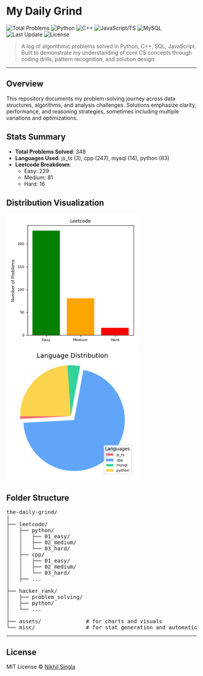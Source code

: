 # My Daily Grind

![Total Problems](https://img.shields.io/badge/dynamic/json?url=https://raw.githubusercontent.com/Nikhil-Singla/the-daily-grind/main/stats.json&label=Problems%20Solved&query=$.total&color=blue)
![Python](https://img.shields.io/badge/dynamic/json?url=https://raw.githubusercontent.com/Nikhil-Singla/the-daily-grind/main/stats.json&label=Python&query=$.by_language.python&color=yellow)
![C++](https://img.shields.io/badge/dynamic/json?url=https://raw.githubusercontent.com/Nikhil-Singla/the-daily-grind/main/stats.json&label=C%2B%2B&query=$.by_language.cpp&color=green)
![JavaScript/TS](https://img.shields.io/badge/dynamic/json?url=https://raw.githubusercontent.com/Nikhil-Singla/the-daily-grind/main/stats.json&label=JS%2FTS&query=$.by_language.js_ts&color=orange)
![MySQL](https://img.shields.io/badge/dynamic/json?url=https://raw.githubusercontent.com/Nikhil-Singla/the-daily-grind/main/stats.json&label=MySQL&query=$.by_language.mysql&color=lightgray)
![Last Update](https://img.shields.io/github/last-commit/Nikhil-Singla/the-daily-grind)
![License](https://img.shields.io/github/license/Nikhil-Singla/the-daily-grind)

> A log of algorithmic problems solved in Python, C++, SQL, JavaScript. Built to demonstrate my understanding of core CS concepts through coding drills, pattern recognition, and solution design.

---

## Overview

This repository documents my problem-solving journey across data structures, algorithms, and analysis challenges. Solutions emphasize clarity, performance, and reasoning strategies, sometimes including multiple variations and optimizations.


## Stats Summary

<!-- STATS:START -->
- **Total Problems Solved**: 348
- **Languages Used**: js_ts (3), cpp (247), mysql (14), python (83)
- **Leetcode Breakdown**:
  - Easy: 229
  - Medium: 81
  - Hard: 16

<!-- STATS:END -->

## Distribution Visualization

<p align="left">
  <img src="assets/chart_difficulty.png" alt="Difficulty Breakdown" width="350"> &nbsp; &nbsp; &nbsp; &nbsp;
  <img src="assets/chart_language.png" alt="Language Breakdown" width="350">
</p>

## Folder Structure

<pre>
the-daily-grind/
│
├── leetcode/
│   ├── python/
│   │   ├── 01_easy/
│   │   ├── 02_medium/
│   │   └── 03_hard/
│   ├── cpp/
│   │   ├── 01_easy/
│   │   ├── 02_medium/
│   │   └── 03_hard/
│   ├── ...
│
├── hacker_rank/
│   ├── problem_solving/
│   ├── python/
│   └── ...
│
├── assets/              # for charts and visuals
└── misc/                # for stat generation and automation scripts
</pre>

---

## License

MIT License © [Nikhil Singla](https://github.com/Nikhil-Singla)
